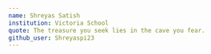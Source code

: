 ```yaml
---
name: Shreyas Satish
institution: Victoria School
quote: The treasure you seek lies in the cave you fear.
github_user: Shreyaspi23
---
```

